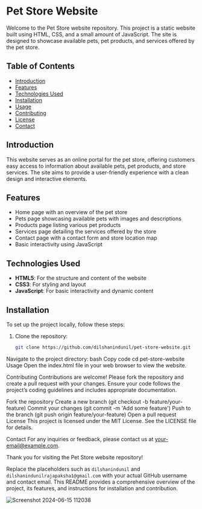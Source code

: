 # Pet Store Website

Welcome to the Pet Store website repository. This project is a static website built using HTML, CSS, and a small amount of JavaScript. The site is designed to showcase available pets, pet products, and services offered by the pet store.

## Table of Contents

- [Introduction](#introduction)
- [Features](#features)
- [Technologies Used](#technologies-used)
- [Installation](#installation)
- [Usage](#usage)
- [Contributing](#contributing)
- [License](#license)
- [Contact](#contact)

## Introduction

This website serves as an online portal for the pet store, offering customers easy access to information about available pets, pet products, and store services. The site aims to provide a user-friendly experience with a clean design and interactive elements.

## Features

- Home page with an overview of the pet store
- Pets page showcasing available pets with images and descriptions
- Products page listing various pet products
- Services page detailing the services offered by the store
- Contact page with a contact form and store location map
- Basic interactivity using JavaScript

## Technologies Used

- **HTML5**: For the structure and content of the website
- **CSS3**: For styling and layout
- **JavaScript**: For basic interactivity and dynamic content

## Installation

To set up the project locally, follow these steps:

1. Clone the repository:
   ```bash
   git clone https://github.com/dilshanindunil/pet-store-website.git
Navigate to the project directory:
bash
Copy code
cd pet-store-website
Usage
Open the index.html file in your web browser to view the website.

Contributing
Contributions are welcome! Please fork the repository and create a pull request with your changes. Ensure your code follows the project’s coding guidelines and includes appropriate documentation.

Fork the repository
Create a new branch (git checkout -b feature/your-feature)
Commit your changes (git commit -m 'Add some feature')
Push to the branch (git push origin feature/your-feature)
Open a pull request
License
This project is licensed under the MIT License. See the LICENSE file for details.

Contact
For any inquiries or feedback, please contact us at your-email@example.com.

Thank you for visiting the Pet Store website repository!

Replace the placeholders such as `dilshanindunil` and `dilshanindunilrajapaksha1@gmail.com` with your actual GitHub username and contact email. This README provides a comprehensive overview of the project, its features, and instructions for installation and contribution.

![Screenshot 2024-06-15 112038](https://github.com/DilshanIndunil/pet-store-web-project/assets/163544478/77e5d4ca-e609-4394-960c-29d27673f195)

